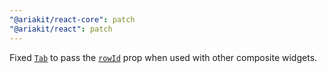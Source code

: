```yaml
---
"@ariakit/react-core": patch
"@ariakit/react": patch
---
```


Fixed [`Tab`](https://ariakit.org/reference/tab) to pass the [`rowId`](https://ariakit.org/reference/tab#rowid) prop when used with other composite widgets.
